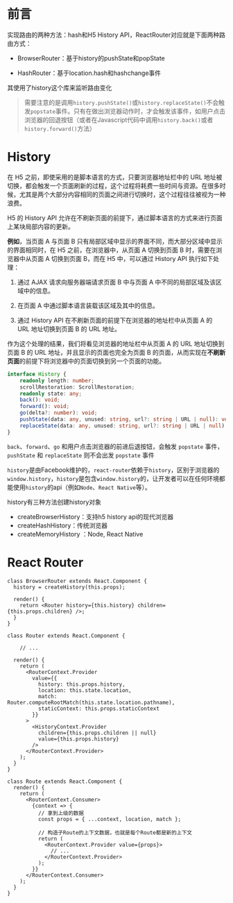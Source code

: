 # 前言

实现路由的两种方法：hash和H5 History API，ReactRouter对应就是下面两种路由方式：

- BrowserRouter：基于history的pushState和popState

- HashRouter：基于location.hash和hashchange事件

其使用了history这个库来监听路由变化

> 需要注意的是调用`history.pushState()`或`history.replaceState()`不会触发`popstate`事件。只有在做出浏览器动作时，才会触发该事件，如用户点击浏览器的回退按钮（或者在Javascript代码中调用`history.back()`或者`history.forward()`方法）



# History

在 H5 之前，即使采用的是脚本语言的方式，只要浏览器地址栏中的 URL 地址被切换，都会触发一个页面刷新的过程，这个过程将耗费一些时间与资源。在很多时候，尤其是两个大部分内容相同的页面之间进行切换时，这个过程往往被视为一种浪费。

H5 的 History API 允许在不刷新页面的前提下，通过脚本语言的方式来进行页面上某块局部内容的更新。

**例如**，当页面 A 与页面 B 只有局部区域中显示的界面不同，而大部分区域中显示的界面相同时，在 H5 之前，在浏览器中，从页面 A 切换到页面 B 时，需要在浏览器中从页面 A 切换到页面 B，而在 H5 中，可以通过 History API 执行如下处理：

1. 通过 AJAX 请求向服务器端请求页面 B 中与页面 A 中不同的局部区域及该区域中的信息。

2. 在页面 A 中通过脚本语言装载该区域及其中的信息。

3. 通过 History API 在不刷新页面的前提下在浏览器的地址栏中从页面 A 的 URL 地址切换到页面 B 的 URL 地址。

作为这个处理的结果，我们将看见浏览器的地址栏中从页面 A 的 URL 地址切换到页面 B 的 URL 地址，并且显示的页面也完全为页面 B 的页面，从而实现在**不刷新页面**的前提下将浏览器中的页面切换到另一个页面的功能。



```ts
interface History {
    readonly length: number;
    scrollRestoration: ScrollRestoration;
    readonly state: any;
    back(): void;
    forward(): void;
    go(delta?: number): void;
    pushState(data: any, unused: string, url?: string | URL | null): void;
    replaceState(data: any, unused: string, url?: string | URL | null): void;
}
```

`back`、`forward`、`go` 和用户点击浏览器的前进后退按钮，会触发 `popstate` 事件，`pushState` 和 `replaceState` 则不会出发 `popstate` 事件



`history`是由Facebook维护的，`react-router`依赖于`history`，区别于浏览器的`window.history`，`history`是包含`window.history`的，让开发者可以在任何环境都能使用`history`的api（例如`Node`、`React Native`等）。

history有三种方法创建history对象

- createBrowserHistory：支持h5 history api的现代浏览器
- createHashHistory：传统浏览器
- createMemoryHistory ：Node, React Native



# React Router

```tsx
class BrowserRouter extends React.Component {
  history = createHistory(this.props);

  render() {
    return <Router history={this.history} children={this.props.children} />;
  }
}
```



```tsx
class Router extends React.Component {

	// ...

  render() {
    return (
      <RouterContext.Provider
        value={{
          history: this.props.history,
          location: this.state.location,
          match: Router.computeRootMatch(this.state.location.pathname),
          staticContext: this.props.staticContext
        }}
      >
        <HistoryContext.Provider
          children={this.props.children || null}
          value={this.props.history}
        />
      </RouterContext.Provider>
    );
  }
}
```



```tsx
class Route extends React.Component {
  render() {
    return (
      <RouterContext.Consumer>
        {context => {
          // 拿到上级的数据
          const props = { ...context, location, match };
        	
          // 构造子Route的上下文数据，也就是每个Route都是新的上下文
          return (
            <RouterContext.Provider value={props}>
              // ...
            </RouterContext.Provider>
          );
        }}
      </RouterContext.Consumer>
    );
  }
}
```

